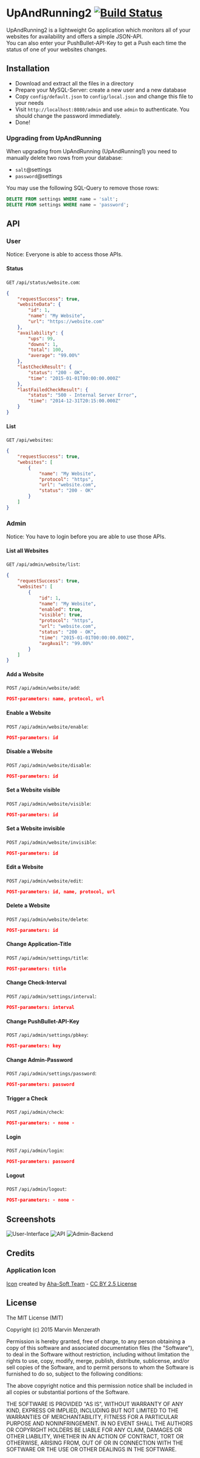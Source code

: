 # UpAndRunning2 [![Build Status](https://drone.io/github.com/MarvinMenzerath/UpAndRunning2/status.png)](https://drone.io/github.com/MarvinMenzerath/UpAndRunning2/latest)
UpAndRunning2 is a lightweight Go application which monitors all of your websites for availability and offers a simple JSON-API.  
You can also enter your PushBullet-API-Key to get a Push each time the status of one of your websites changes.

## Installation
* Download and extract all the files in a directory
* Prepare your MySQL-Server: create a new user and a new database
* Copy `config/default.json` to `config/local.json` and change this file to your needs
* Visit `http://localhost:8080/admin` and use `admin` to authenticate. You should change the password immediately.
* Done!

### Upgrading from UpAndRunning
When upgrading from UpAndRunning (UpAndRunning1) you need to manually delete two rows from your database:
* `salt`@settings
* `password`@settings

You may use the following SQL-Query to remove those rows:
```sql
DELETE FROM settings WHERE name = 'salt';
DELETE FROM settings WHERE name = 'password';
```

## API

### User
Notice: Everyone is able to access those APIs.

#### Status
`GET` `/api/status/website.com`:

```json
{
	"requestSuccess": true,
	"websiteData": {
		"id": 1,
		"name": "My Website",
		"url": "https://website.com"
	},
	"availability": {
		"ups": 99,
		"downs": 1,
		"total": 100,
		"average": "99.00%"
	},
	"lastCheckResult": {
		"status": "200 - OK",
		"time": "2015-01-01T00:00:00.000Z"
	},
	"lastFailedCheckResult": {
		"status": "500 - Internal Server Error",
		"time": "2014-12-31T20:15:00.000Z"
	}
}
```

#### List
`GET` `/api/websites`:

```json
{
	"requestSuccess": true,
	"websites": [
		{
			"name": "My Website",
			"protocol": "https",
			"url": "website.com",
			"status": "200 - OK"
		}
	]
}
```

### Admin
Notice: You have to login before you are able to use those APIs.

#### List all Websites
`GET` `/api/admin/website/list`:

```json
{
	"requestSuccess": true,
	"websites": [
		{
			"id": 1,
			"name": "My Website",
			"enabled": true,
			"visible": true,
			"protocol": "https",
			"url": "website.com",
			"status": "200 - OK",
			"time": "2015-01-01T00:00:00.000Z",
			"avgAvail": "99.00%"
		}
	]
}
```

#### Add a Website
`POST` `/api/admin/website/add`:

```json
POST-parameters: name, protocol, url
```

#### Enable a Website
`POST` `/api/admin/website/enable`:

```json
POST-parameters: id
```

#### Disable a Website
`POST` `/api/admin/website/disable`:

```json
POST-parameters: id
```

#### Set a Website visible
`POST` `/api/admin/website/visible`:

```json
POST-parameters: id
```

#### Set a Website invisible
`POST` `/api/admin/website/invisible`:

```json
POST-parameters: id
```

#### Edit a Website
`POST` `/api/admin/website/edit`:

```json
POST-parameters: id, name, protocol, url
```

#### Delete a Website
`POST` `/api/admin/website/delete`:

```json
POST-parameters: id
```

#### Change Application-Title
`POST` `/api/admin/settings/title`:

```json
POST-parameters: title
```

#### Change Check-Interval
`POST` `/api/admin/settings/interval`:

```json
POST-parameters: interval
```

#### Change PushBullet-API-Key
`POST` `/api/admin/settings/pbkey`:

```json
POST-parameters: key
```

#### Change Admin-Password
`POST` `/api/admin/settings/password`:

```json
POST-parameters: password
```

#### Trigger a Check
`POST` `/api/admin/check`:

```json
POST-parameters: - none -
```

#### Login
`POST` `/api/admin/login`:

```json
POST-parameters: password
```

#### Logout
`POST` `/api/admin/logout`:

```json
POST-parameters: - none -
```

## Screenshots
![User-Interface](doc/Screenshot1.png)
![API](doc/Screenshot2.png)
![Admin-Backend](doc/Screenshot3.png)

## Credits

### Application Icon
[Icon](https://www.iconfinder.com/icons/328014/back_on_top_top_up_upload_icon) created by [Aha-Soft Team](http://www.aha-soft.com) - [CC BY 2.5 License](http://creativecommons.org/licenses/by/2.5/)

## License
The MIT License (MIT)

Copyright (c) 2015 Marvin Menzerath

Permission is hereby granted, free of charge, to any person obtaining a copy of this software and associated documentation files (the "Software"), to deal in the Software without restriction, including without limitation the rights to use, copy, modify, merge, publish, distribute, sublicense, and/or sell copies of the Software, and to permit persons to whom the Software is furnished to do so, subject to the following conditions:

The above copyright notice and this permission notice shall be included in all copies or substantial portions of the Software.

THE SOFTWARE IS PROVIDED "AS IS", WITHOUT WARRANTY OF ANY KIND, EXPRESS OR IMPLIED, INCLUDING BUT NOT LIMITED TO THE WARRANTIES OF MERCHANTABILITY, FITNESS FOR A PARTICULAR PURPOSE AND NONINFRINGEMENT. IN NO EVENT SHALL THE AUTHORS OR COPYRIGHT HOLDERS BE LIABLE FOR ANY CLAIM, DAMAGES OR OTHER LIABILITY, WHETHER IN AN ACTION OF CONTRACT, TORT OR OTHERWISE, ARISING FROM, OUT OF OR IN CONNECTION WITH THE SOFTWARE OR THE USE OR OTHER DEALINGS IN THE SOFTWARE.